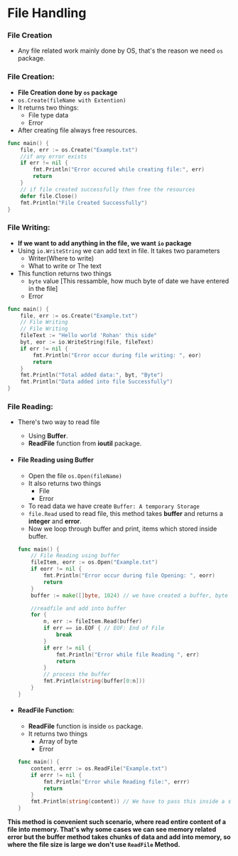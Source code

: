 # File Handling

### File Creation
- Any file related work mainly done by OS, that's the reason we need `os` package.

### File Creation:
- **File Creation done by `os` package**
- `os.Create(fileName with Extention)`
- It returns two things: 
    - File type data
    - Error
- After creating file always free resources.
``` Go
func main() {
	file, err := os.Create("Example.txt")
	//if any error exists
	if err != nil {
		fmt.Println("Error occured while creating file:", err)
		return
	}
	// if file created successfully then free the resources
	defer file.Close()
	fmt.Println("File Created Successfully")
}
```


### File Writing:
- **If we want to add anything in the file, we want `io` package**
- Using `io.WriteString` we can add text in file. It takes two parameters
    - Writer(Where to write)
    - What to write or The text
- This function returns two things 
    - `byte` value [This ressamble, how much byte of date we have entered in the file]
    - Error
``` Go
func main() {
	file, err := os.Create("Example.txt")
	// File Writing
	// File Writing
	fileText := "Hello world 'Rohan' this side"
	byt, eor := io.WriteString(file, fileText)
	if err != nil {
		fmt.Println("Error occur during file writing: ", eor)
		return
	}
	fmt.Println("Total added data:", byt, "Byte")
	fmt.Println("Data added into file Successfully")
}
```


### File Reading:
- There's two way to read file
    - Using **Buffer**.
    - **ReadFile** function from **ioutil** package.

- #### File Reading using Buffer
    - Open the file `os.Open(fileName)`
    - It also returns two things
        - File
        - Error
    - To read data we have create `Buffer: A temporary Storage`
    - `file.Read` used to read file, this method takes **buffer** and returns a **integer** and **error**.
    - Now we loop through buffer and print, items which stored inside buffer.
    ``` Go
    func main() {
	    // File Reading using buffer
	    fileItem, eorr := os.Open("Example.txt")
	    if eorr != nil {
		    fmt.Println("Error occur during file Opening: ", eorr)
		    return
	    }
	    buffer := make([]byte, 1024) // we have created a buffer, byte type and size is 1024

	    //readfile and add into buffer
	    for {
		    n, err := fileItem.Read(buffer)
		    if err == io.EOF { // EOF: End of File
			    break
		    }
		    if err != nil {
			    fmt.Println("Error while file Reading ", err)
			    return
		    }
		    // process the buffer
		    fmt.Println(string(buffer[0:n]))
	    }
    }
    ```

- #### ReadFile Function:
    - **ReadFile** function is inside `os` package.
    - It returns two things
        - Array of byte
        - Error

    ``` Go
    func main() {
        content, errr := os.ReadFile("Example.txt")
	    if errr != nil {
		    fmt.Println("Error while Reading file:", errr)
		    return
	    }
	    fmt.Println(string(content)) // We have to pass this inside a string
    }
    ```
**This method is convenient such scenario, where read entire content of a file into memory. That's why some cases we can see memory related error but the buffer method takes chunks of data and add into memory, so where the file size is large we don't use `ReadFile` Method.**